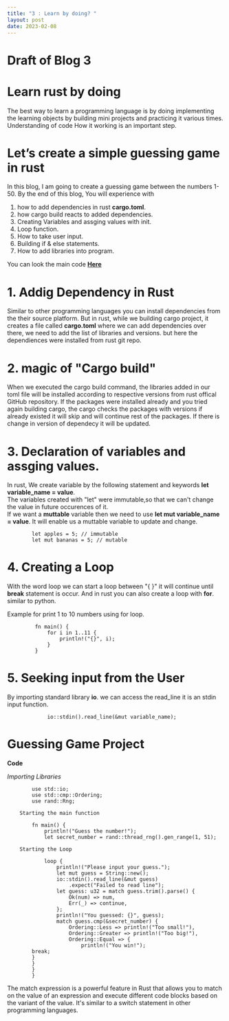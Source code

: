 ```yaml
---
title: "3 : Learn by doing? "
layout: post
date: 2023-02-08
---
```

# Draft of Blog 3

# Learn rust by doing
The best way to learn a programming language is by doing implementing the learning objects by building mini projects and practicing it various times. Understanding of code How it working is an important step.

# Let’s create a simple guessing game in rust
In this blog, I am going to create a guessing game between the numbers 1-50. By the end of this blog, You will experience with 
1. how to add dependencies in rust  **cargo.toml**. 
2. how cargo build reacts to added dependencies.
3. Creating Variables and assging values with init.
4. Loop function.
5. How to take user input.
6. Building if & else statements.
7. How to add libraries into program.


You can look the main code **[Here](https://github.com/Sathvik-Chowdary-Veerapaneni/Learning-the-RUST/blob/main/Code/main.rs)**

# 1. Addig Dependency in Rust
Similar to other programming languages you can install dependencies from the their source platform. But in rust, while we building cargo project, it creates a file called **cargo.toml** where we can add dependencies over there, we need to add the list of libraries and versions. but here the dependiences were installed from rust git repo.

# 2. magic of "Cargo build"
When we executed the cargo build command, the libraries added in our toml file will be installed according to respective versions from rust offical GitHub repository. If the packages were installed already and you tried again building cargo, the cargo checks the packages with versions if already existed it will skip and will continue rest of the packages. If there is change in version of dependecy it will be updated.

# 3. Declaration of variables and assging values.
In rust, We create variable by the following statement and keywords **let variable_name = value**. </br> The variables created with "let" were immutable,so that we can't change the value in future occurences of it. </br> If we want a **muttable** variable then we need to use **let mut variable_name = value**. It will enable us a muttable variable to update and change. </br> 
            
            let apples = 5; // immutable
            let mut bananas = 5; // mutable
   
# 4. Creating a Loop
With the word loop we can start a loop between "{ }" it will continue until **break** statement is occur. And in rust you can also create a loop with **for**. similar to python. 
          
 Example for print 1 to 10 numbers using for loop.

             fn main() {
                 for i in 1..11 {
                     println!("{}", i);
                 }
             }
    
# 5. Seeking input from the User
By importing standard library **io**. we can access the read_line it is an stdin input function. 
                 
                 io::stdin().read_line(&mut variable_name);
                 
# Guessing Game Project 

**Code**
           
*Importing Libraries* 
           
            use std::io;
            use std::cmp::Ordering;
            use rand::Rng;
            
        Starting the main function
        
            fn main() {
                println!("Guess the number!");
                let secret_number = rand::thread_rng().gen_range(1, 51);
                
        Starting the Loop 
      
                loop {
                    println!("Please input your guess.");
                    let mut guess = String::new();
                    io::stdin().read_line(&mut guess)
                        .expect("Failed to read line");
                    let guess: u32 = match guess.trim().parse() {
                        Ok(num) => num,
                        Err(_) => continue,
                    };
                    println!("You guessed: {}", guess);
                    match guess.cmp(&secret_number) {
                        Ordering::Less => println!("Too small!"),
                        Ordering::Greater => println!("Too big!"),
                        Ordering::Equal => {
                            println!("You win!");
            break; 
            }
            }
            }
            }
                 
            
The match expression is a powerful feature in Rust that allows you to match on the value of an expression and execute different code blocks based on the variant of the value. It's similar to a switch statement in other programming languages.
